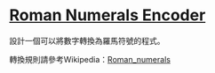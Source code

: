 # [Roman Numerals Encoder](http://www.codewars.com/kata/roman-numerals-encoder/)

設計一個可以將數字轉換為羅馬符號的程式。

轉換規則請參考Wikipedia：[Roman_numerals](http://en.wikipedia.org/wiki/Roman_numerals/)

